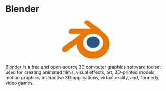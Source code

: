 # Blender

<p align="center"><img align="center" width="30%" height="30%" src="assets/blender.svg"></p>

[Blender](https://www.blender.org/) is a free and open-source 3D computer graphics software toolset used for creating animated films, visual effects, art, 3D-printed models, motion graphics, interactive 3D applications, virtual reality, and, formerly, video games.
